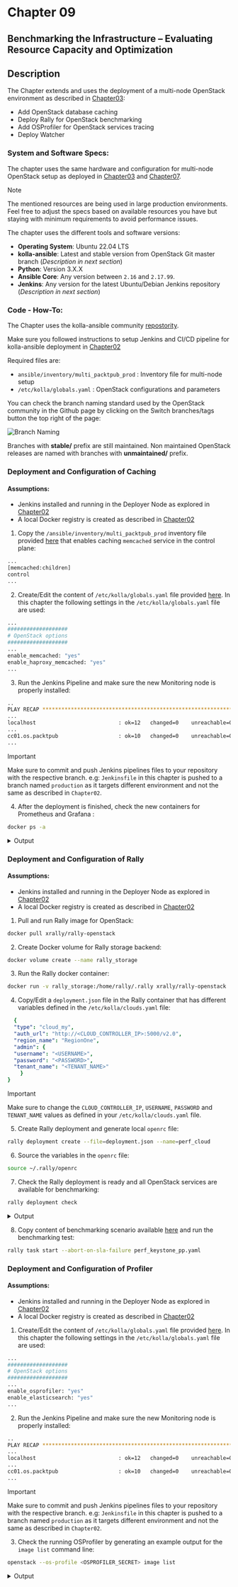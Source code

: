 # Chapter 09
## Benchmarking the Infrastructure – Evaluating Resource Capacity and Optimization

## Description

The Chapter extends and uses the deployment of a multi-node OpenStack environment as described in [Chapter03](https://github.com/PacktPublishing/Mastering-OpenStack-Third-Edition/tree/main/Chapter03):
- Add OpenStack database caching  
- Deploy Rally for OpenStack benchmarking
- Add OSProfiler for OpenStack services tracing
- Deploy Watcher


### System and Software Specs:

The chapter uses the same hardware and configuration for multi-node OpenStack setup as deployed in [Chapter03](https://github.com/PacktPublishing/Mastering-OpenStack-Third-Edition/tree/main/Chapter03) and [Chapter07](https://github.com/PacktPublishing/Mastering-OpenStack-Third-Edition/tree/main/Chapter07). 




> [!NOTE]
> The mentioned resources are being used in large production environments. Feel free to adjust the specs based on available resources you have but staying with minimum requirements to avoid performance issues. 


The chapter uses the different tools and software versions:

- **Operating System**: Ubuntu 22.04 LTS
- **kolla-ansible**: Latest and stable version from OpenStack Git master branch  (_Description in next section_)
- **Python**: Version 3.X.X
- **Ansible Core**: Any version between ```2.16```  and ```2.17.99```.
- **Jenkins**: Any version for the latest Ubuntu/Debian Jenkins repository (_Description in next section_)






### Code - How-To:

The Chapter uses the kolla-ansible community [repostority](https://github.com/openstack/kolla-ansible).

Make sure you followed instructions to setup Jenkins and CI/CD pipeline for kolla-ansible deployment in [Chapter02](https://github.com/PacktPublishing/Mastering-OpenStack-Third-Edition/tree/main/Chapter02#3setting-up-the-cicd-pipeline)

Required files are:
- ```ansible/inventory/multi_packtpub_prod``` : Inventory file for multi-node setup
- ```/etc/kolla/globals.yaml``` : OpenStack configurations and parameters 

You can check the branch naming standard used by the OpenStack community in the Github page by clicking on the Switch branches/tags button the top right of the page:

![Branch Naming](IMG/Branches-Names-Standards.png)

Branches with **stable/** prefix are still maintained. Non maintained OpenStack releases are named with branches with **unmaintained/** prefix.




### Deployment and Configuration of Caching
#### Assumptions:
-  Jenkins installed and running in the Deployer Node as explored in [Chapter02](https://github.com/PacktPublishing/Mastering-OpenStack-Third-Edition/blob/main/Chapter02/README.md#3setting-up-the-cicd-pipeline)
-  A local Docker registry is created as described in [Chapter02](https://github.com/PacktPublishing/Mastering-OpenStack-Third-Edition/blob/main/Chapter02/README.md#2-prepare-the-deployment-environment)


1. Copy the `/ansible/inventory/multi_packtpub_prod` inventory file provided [here](https://github.com/PacktPublishing/Mastering-OpenStack-Third-Edition/blob/main/Chapter09/ansible/inventory/multi_packtpub_prod) that enables caching `memcached` service in the control plane:

```sh
...
[memcached:children]
control
...

```

2. Create/Edit the content of `/etc/kolla/globals.yaml` file provided [here](https://github.com/PacktPublishing/Mastering-OpenStack-Third-Edition/blob/main/Chapter09/etc/kolla/globals.yml). In this chapter the following settings in the `/etc/kolla/globals.yaml` file are used:

```sh
...
###################
# OpenStack options
###################
...
enable_memcached: "yes"
enable_haproxy_memcached: "yes"
...
```

3. Run the Jenkins Pipeline and make sure the new Monitoring node is properly installed:

```sh
..
PLAY RECAP *************************************************************************************************************************************************** 
...
localhost                          : ok=12   changed=0    unreachable=0    failed=0    skipped=87   rescued=0    ignored=0   
...
cc01.os.packtpub                   : ok=10   changed=0    unreachable=0    failed=0    skipped=91   rescued=0    ignored=0 
...
```

> [!IMPORTANT]
> Make sure to commit and push Jenkins pipelines files to your repository with the respective branch.
> e.g: `Jenkinsfile` in this chapter is pushed to a branch named `production` as it targets different environment and not the same as described in `Chapter02`. 


4. After the deployment is finished, check the new containers for Prometheus and Grafana :

```sh
docker ps -a 
```

<details close>
  <summary>Output</summary>

  ```sh
CONTAINER ID     IMAGE                                                                  COMMAND                     CREATED              STATUS                            PORTS     NAMES
...
da5241de225d     registry/openstack.kolla/memcached:master-rocky-9                      "dumb-init--single-.."      1 hour ago           Up 1 hour ago (healthy)                     memcached                                  
...

```
</details>



### Deployment and Configuration of Rally
#### Assumptions:
-  Jenkins installed and running in the Deployer Node as explored in [Chapter02](https://github.com/PacktPublishing/Mastering-OpenStack-Third-Edition/blob/main/Chapter02/README.md#3setting-up-the-cicd-pipeline)
-  A local Docker registry is created as described in [Chapter02](https://github.com/PacktPublishing/Mastering-OpenStack-Third-Edition/blob/main/Chapter02/README.md#2-prepare-the-deployment-environment)


1. Pull and run Rally image for OpenStack:

```sh
docker pull xrally/rally-openstack
```


2.  Create Docker volume for Rally storage backend:

```sh
docker volume create --name rally_storage
```




3. Run the Rally docker container:

```sh
docker run -v rally_storage:/home/rally/.rally xrally/rally-openstack
```



4. Copy/Edit a `deployment.json` file in the Rally container that has different variables defined in the `/etc/kolla/clouds.yaml` file:

```yaml
  {
  "type": "cloud_my",
  "auth_url": "http://<CLOUD_CONTROLLER_IP>:5000/v2.0",
  "region_name": "RegionOne",
  "admin": {
  "username": "<USERNAME>",
  "password": "<PASSWORD>",
  "tenant_name": "<TENANT_NAME>"
    } 
}


```

> [!IMPORTANT]
> Make sure to change the `CLOUD_CONTROLLER_IP`, `USERNAME`, `PASSWORD` and `TENANT_NAME` values as defined in your  `/etc/kolla/clouds.yaml` file.


5. Create Rally deployment and generate local `openrc` file:

```sh
rally deployment create --file=deployment.json --name=perf_cloud
```

6. Source the variables in the `openrc` file:

```sh
source ~/.rally/openrc
```

7. Check the Rally deployment is ready and all OpenStack services are available for benchmarking:

```sh
rally deployment check
```

<details close>
  <summary>Output</summary>

  ```sh
keystone endpoints are valid and following services are available:
+------------+----------------+-----------+
| Service    | Service Type   | Status    |
+------------+----------------+-----------+
| ceilometer | metering       | Available |
| cinder     | volume         | Available |
| cinderv2   | volumev2       | Available |
| cinderv3   | volumev3       | Available |
| glance     | image          | Available |
| heat       | orchestration  | Available |
| gnocchi    | metric         | Available |
| keystone   | identity       | Available |
| nova       | compute        | Available |
| neutron    | network        | Available |
| s3         | s3             | Available |
+----------+----------------+-----------+

```
</details>

8. Copy content of benchmarking scenario available [here](https://github.com/PacktPublishing/Mastering-OpenStack-Third-Edition/blob/main/Chapter09/Rally/perf_keystone_pp.yaml) and run the benchmarking test:

```sh
rally task start --abort-on-sla-failure perf_keystone_pp.yaml
```


### Deployment and Configuration of Profiler
#### Assumptions:
-  Jenkins installed and running in the Deployer Node as explored in [Chapter02](https://github.com/PacktPublishing/Mastering-OpenStack-Third-Edition/blob/main/Chapter02/README.md#3setting-up-the-cicd-pipeline)
-  A local Docker registry is created as described in [Chapter02](https://github.com/PacktPublishing/Mastering-OpenStack-Third-Edition/blob/main/Chapter02/README.md#2-prepare-the-deployment-environment)



1. Create/Edit the content of `/etc/kolla/globals.yaml` file provided [here](https://github.com/PacktPublishing/Mastering-OpenStack-Third-Edition/blob/main/Chapter09/etc/kolla/globals.yml). In this chapter the following settings in the `/etc/kolla/globals.yaml` file are used:

```sh
...
###################
# OpenStack options
###################
...
enable_osprofiler: "yes"
enable_elasticsearch: "yes"
...
```

2. Run the Jenkins Pipeline and make sure the new Monitoring node is properly installed:

```sh
..
PLAY RECAP *************************************************************************************************************************************************** 
...
localhost                          : ok=12   changed=0    unreachable=0    failed=0    skipped=87   rescued=0    ignored=0   
...
cc01.os.packtpub                   : ok=10   changed=0    unreachable=0    failed=0    skipped=91   rescued=0    ignored=0 
...
```

> [!IMPORTANT]
> Make sure to commit and push Jenkins pipelines files to your repository with the respective branch.
> e.g: `Jenkinsfile` in this chapter is pushed to a branch named `production` as it targets different environment and not the same as described in `Chapter02`. 


3. Check the running OSProfiler by generating an example output for the `image list` command line:

```sh
openstack --os-profile <OSPROFILER_SECRET> image list
```

<details close>
  <summary>Output</summary>

  ```sh
+---------------------------------------+----------------+-----------+
| ID                                    | Name           | Status    |
+---------------------------------------+----------------+-----------+
| 5245da263-45a1-35de-2716-f524e2fe3aad | Cirros         | active    |  
+---------------------------------------+----------------+-----------+

```


> [!IMPORTANT]
> Make sure to change the `OSPROFILER_SECRET` values as defined in your  `/etc/kolla/passwords.yml` file.


### Deployment and Configuration of Watcher
#### Assumptions:
-  Jenkins installed and running in the Deployer Node as explored in [Chapter02](https://github.com/PacktPublishing/Mastering-OpenStack-Third-Edition/blob/main/Chapter02/README.md#3setting-up-the-cicd-pipeline)
-  A local Docker registry is created as described in [Chapter02](https://github.com/PacktPublishing/Mastering-OpenStack-Third-Edition/blob/main/Chapter02/README.md#2-prepare-the-deployment-environment)


1. Copy the `/ansible/inventory/multi_packtpub_prod` inventory file provided [here](https://github.com/PacktPublishing/Mastering-OpenStack-Third-Edition/blob/main/Chapter09/ansible/inventory/multi_packtpub_prod) that enables  `Watcher` service in the control plane:

```sh
...
[watcher:children]
control
[watcher-api:children]
watcher
[watcher-engine:children]
watcher
[watcher-applier:children]
watcher
...

```

2. Create/Edit the content of `/etc/kolla/globals.yaml` file provided [here](https://github.com/PacktPublishing/Mastering-OpenStack-Third-Edition/blob/main/Chapter09/etc/kolla/globals.yml). In this chapter the following settings in the `/etc/kolla/globals.yaml` file are used:

```sh
...
###################
# OpenStack options
###################
...
enable_watcher: "yes
...
```

3. Run the Jenkins Pipeline and make sure the new Monitoring node is properly installed:

```sh
..
PLAY RECAP *************************************************************************************************************************************************** 
...
localhost                          : ok=22   changed=0    unreachable=0    failed=0    skipped=65   rescued=0    ignored=0   
...
cc01.os.packtpub                   : ok=16   changed=0    unreachable=0    failed=0    skipped=96   rescued=0    ignored=0 
...
```

> [!IMPORTANT]
> Make sure to commit and push Jenkins pipelines files to your repository with the respective branch.
> e.g: `Jenkinsfile` in this chapter is pushed to a branch named `production` as it targets different environment and not the same as described in `Chapter02`. 


4. After the deployment is finished, check the new containers for Prometheus and Grafana :

```sh
docker ps -a 
```

<details close>
  <summary>Output</summary>

  ```sh
CONTAINER ID     IMAGE                                                                  COMMAND                     CREATED              STATUS                            PORTS     NAMES
...
652de235fe42     registry/openstack.kolla/watcher:master-rocky-9                        "dumb-init--single-.."      5 minutes ago        Up 2 minutes ago (healthy)                  watcher                                  
...

```
</details>


## Troubleshooting:


